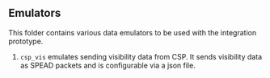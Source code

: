 ## Emulators

This folder contains various data emulators to be used with the integration
prototype.

1. `csp_vis` emulates sending visibility data from CSP. It sends visibility
data as SPEAD packets and is configurable via a json file. 

